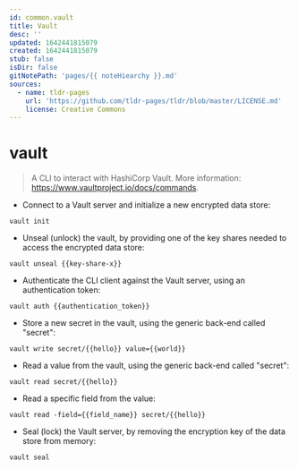 ```yaml
---
id: common.vault
title: Vault
desc: ''
updated: 1642441815079
created: 1642441815079
stub: false
isDir: false
gitNotePath: 'pages/{{ noteHiearchy }}.md'
sources:
  - name: tldr-pages
    url: 'https://github.com/tldr-pages/tldr/blob/master/LICENSE.md'
    license: Creative Commons
---
```

# vault

> A CLI to interact with HashiCorp Vault.
> More information: <https://www.vaultproject.io/docs/commands>.

- Connect to a Vault server and initialize a new encrypted data store:

`vault init`

- Unseal (unlock) the vault, by providing one of the key shares needed to access the encrypted data store:

`vault unseal {{key-share-x}}`

- Authenticate the CLI client against the Vault server, using an authentication token:

`vault auth {{authentication_token}}`

- Store a new secret in the vault, using the generic back-end called "secret":

`vault write secret/{{hello}} value={{world}}`

- Read a value from the vault, using the generic back-end called "secret":

`vault read secret/{{hello}}`

- Read a specific field from the value:

`vault read -field={{field_name}} secret/{{hello}}`

- Seal (lock) the Vault server, by removing the encryption key of the data store from memory:

`vault seal`


